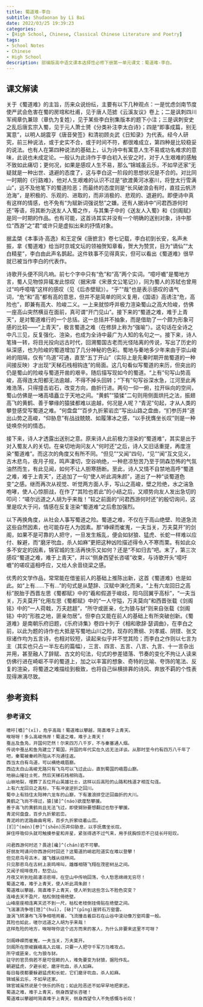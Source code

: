 ```yaml
---
title: 蜀道难-李白
subtitle: Shudaonan by Li Bai
date: 2022/03/25 19:39:23
categories:
- [High School, Chinese, Classical Chinese Literature and Poetry]
tags:
- School Notes
- Chinese
- High School
description: 部编版高中语文课本选择性必修下册第一单元课文：蜀道难-李白。
---
```


## 课文解读

​	关于《蜀道难》的主旨，历来众说纷纭，主要有以下几种观点：一是忧虑剑南节度使严武会危害在蜀的房琯和杜甫，见于唐人范摅《云溪友议》卷上；二是讽刺四川军阀章仇兼琼（章仇为复姓），见于某些李白别集版本的题下小注；三是讽刺安史之乱后唐玄宗入蜀，见于元人萧士赟《分类补注李太白诗》；四是“即事成篇，别无寓意”，以明人胡震亨《唐音癸签》和清初顾炎武《日知录》为代表。经今人研究，前三种说法，或于史实不合，或于时间不符，都很难成立，第四种是比较稳妥的说法。也有人在第四种说法的基础上，认为诗中有寓意人生不易或功名难求的意味，此说也未成定论。一般认为此诗作于李白初入长安之时，对于人生艰难的感触不致如此痛切；更何况，如果是感叹人生不易，那么“锦城虽云乐，不如早还家”无疑就是一种出世、退避的态度了，这与李白这一阶段的思想状况是不合的。对比同一时期的《行路难》，他对人生艰难的认识不过是“欲渡黄河冰塞川，将登太行雪满山”，远不及他笔下的蜀道险恶；而最终的态度则是“长风破浪会有时，直挂云帆济沧海”，是积极的、乐观的、进取的，而非消极的、悲观的、退避的。即便诗中真有这样的情感，也不免有“为赋新词强说愁”之嫌。还有人据诗中“问君西游何时还”等语，将其断为送友人入蜀之作，与其集子中的《送友人入蜀》和《剑阁赋》是同一时期的作品。也有可能，这首诗其实并没有一个明确的送别对象，诗中那位“西游”之“君”或许只是虚拟出来的抒情对象。

​	据孟棨《本事诗·高逸》和王定保《唐摭言》卷七记载，李白初到长安，名声未振，拿《蜀道难》给当时京城文坛的领袖贺知章看，贺大为赞赏，目为“谪仙”“太白精星”，李白由此声名鹊起。这件轶事不见得真实，但可以看出《蜀道难》很早就已被当作李白的代表作。

​	诗歌开头便不同凡响。前七个字中只有“危”和“高”两个实词。“噫吁嚱”是蜀地方言，蜀人见物惊异辄发此惊叹（据宋庠《宋景文公笔记》），同为蜀人的苏轼也曾用过“呜呼噫嘻”这样的感叹（见《后赤壁赋》）。“乎”“哉”也是表示感叹的语气词，“危”和“高”都有高的意思，但并不是简单的同义复用，《国语》高诱注“危，高险也”，即兼有高大、险峻二义。一上来就惊呼并极力渲染蜀山之高大险峻，仿佛一座高山突然横亘在面前，真可谓“开门见山”。接下来的“蜀道之难，难于上青天”，是对蜀道难行的一个总括。这一总括并不抽象，而是借助了一个颇为形象可感的比较——“上青天”，极言蜀道之难（在修辞上称为“强喻”）。这句话在全诗之中凡三见，反复强化、渲染，也成为全诗中最广为人知的名句之一。接下来，诗人笔锋一转，将目光投向远古时代，回溯蜀国古老而光怪陆离的传说，写出了历史的纵深感，也为险峻的蜀道增加了几分神秘的色彩。蜀地与秦地多少年来由于崇山峻岭的阻隔，仅有“鸟道”可通，直至“五丁开山”（实际上是先秦时期开凿蜀道的一种间接反映）才出现“天梯石栈相钩连”的局面。这几句看似写蜀道的来历，但突出的仍是蜀山的险峻与蜀道开凿的艰辛。随后描写现如今的蜀道。“上有”句写山势高峻，高得连太阳都无法逾越，不得不掉头回转；“下有”句写谷深水急，江河至此再难浩荡，只得撞击岩石，改变方向，曲折行进。两句一仰一俯，拉开纵向的空间，蜀山仿佛是一堵高墙矗立于天地之间。“黄鹤”“猿猱”二句则用侧面烘托之法，振翅高飞的黄鹤、善于攀缘的猿猱都难以逾越，何况是人呢？“青泥”句起，才从人类的攀登感受写蜀道之难。“何盘盘”“百步九折萦岩峦”写出山路之盘曲，“扪参历井”道出山势之高峻，“仰胁息”有战战兢兢、如履薄冰之感，“以手抚膺坐长叹”则是一种徒唤奈何的情态。

​	接下来，诗人才透露出送别之意。原来诗人此前极力渲染的“蜀道难”，其实是出于对入蜀友人的关切。在亲切地询问友人“何时还”之后，诗人又旧话重提，再度渲染“蜀道难”。而这次的角度又有所不同。“但见”“又闻”四句，“见”“闻”互文见义，古木悲鸟，夜月子规，鸣声凄切，空谷响绝，一种悲凉愁苦乃至于阴森恐怖的气氛油然而生，有此见闻，如何不让人胆寒肠断。至此，诗人又情不自禁地高呼“蜀道之难，难于上青天”，还追加了一句“使人听此凋朱颜”，道出了一种“谈蜀道色变”之感。继而再次从视觉、听觉两方面人手，写山之高峻，壁之险绝，水之湍急咆哮，使人心惊胆战，在作了“其险也若此”的小结之后，又顺势向友人发出急切的叩问：“嗟尔远道之人胡为乎来哉！”较之前面的“问君西游何时还”的殷切询问，这里是叹大于问，情感在反复渲染“蜀道难”之后愈加强烈。

​	以下再换角度，从社会人事写蜀道之险。蜀道之难，不仅在于高山绝壁、险道急流这些自然因素，也可能存在人为因素。那“峥嵘而崔嵬，一夫当关，万夫莫开”的剑阁，如果不是可靠的人把守，一旦发生叛乱，便会如豺狼、猛虎、长蛇一样难以应付、躲避，而“磨牙吮血，杀人如麻”更把这种凶险描述得令人不寒而栗。有如此众多不安定的因素，锦官城的生活再快乐又如何？还是“不如归去”吧。末了，第三次感叹“蜀道之难，难于上青天”，并以“侧身西望长咨嗟”收束，与诗歌开头“噫吁嚱”的嗟叹遥相呼应，又给人余音绕梁之感。

​	优秀的文学作品，常常能在借鉴前人的基础上推陈出新，这首《蜀道难》也是如此。如“上有……下有…”的句式是从楚辞、汉赋中演化而来，“上有六龙回日之高标”脱胎于西晋左思《蜀都赋》中的“羲和假道于峻歧，阳乌回翼乎高标”，“一夫当关，万夫莫开”化用左思《蜀都赋》中的“一人守隘，万夫莫向”和西晋张载《剑阁铭》中的“一人荷戟，万夫趑趄”，“所守或匪亲，化为狼与豺”则来自张载《剑阁铭》中的“形胜之地，匪亲勿居”。但李白又能在前人的基础上有所突破创新。《蜀道难》是南朝乐府旧题，《乐府诗集》卷四十列于《相和歌辞·瑟调曲》，在李白之前，以此为题的诗作也大抵是写蜀地山川之险，现存的萧纲、刘孝威、阴铿、张文琮诸作均为五言诗，也相对较短，读起来似乎并不觉其险；而李白之作则以七言为主（其实也只占一半左右的篇幅），三言、四言、五言、八言、九言、十一言杂出并用，甚至融人了辞赋、古文的句法，句式的参差错落、节奏的变化不拘让人读来仿佛行进在崎岖不平的蜀道上，加之以丰富的想象、奇特的比喻、夸饰的笔法、反复的渲染，将蜀道之难描绘到极致，也将自己纵横排奡的诗风、奔放不羁的个性表现得淋漓尽致。

## 参考资料

### 参考译文

```template:classcial-chinese-literature-and-poetry-translation
噫吁[嚱]^(xī)，危乎高哉！蜀道难以攀越，简直难于上青天。
唉呀呀！多么高峻伟岸！蜀道之难，难于上青天！
蚕丛及鱼凫，开国何茫然！尔来四万八千岁，不与秦塞通人烟。
传说中蚕丛和鱼凫建立了蜀国，开国的年代实在久远无法详谈。从那时至今约有四万八千年了吧，秦蜀被秦岭所阻从不沟通往返。
西当太白有鸟道，可以横绝峨眉巅。
西边太白山高峻无路只有飞鸟可以飞过此山，直到蜀国的峨眉山巅。
地崩山摧壮士死，然后天梯石栈相钩连。
山崩地裂，埋葬了五位开山英雄壮士，这样以后高险的山路和栈道才相互勾连。
上有六龙回日之高标，下有冲波逆折之回川。
蜀中上有挡住太阳神六龙车的山巅，下有激浪排空迂回曲折的大川。
黄鹤之飞尚不得过，猿[猱]^(náo)欲度愁攀援。
善于高飞的黄鹤尚且无法飞过，即使猢狲要想翻过也愁于攀援。
青泥何盘盘，百步九折萦岩峦。
青泥岭的泥路曲曲弯弯，百步九折萦绕着山峦。
[扪]^(mén)[参]^(shēn)历井仰胁息，以手抚膺坐长叹。
屏住呼吸仰头就可触摸参星和井星，紧张得透不过气来，用手抚胸惊恐不已徒长吁短叹。

问君西游何时还？畏途[巉]^(chán)岩不可攀。
好朋友呵请问你西游何时回还？这蜀道的峭岩险道实在难以登攀！
但见悲鸟号古木，雄飞雌从绕林间。
只见那悲鸟在古树上哀鸣啼叫，雄雌相随飞翔在茂密树丛之间。
又闻子规啼夜月，愁空山。
月夜又听到杜鹃凄凉悲啼，在空山中传响回荡，令人愁思绵绵无穷尽！
蜀道之难，难于上青天，使人听此凋朱颜！
蜀道难以攀越，简直难于上青天，使人听到这些怎么不脸色突变？
连峰去天不盈尺，枯松倒挂倚绝壁。
山峰座座相连离天还不到一尺，枯松老枝倒挂倚贴在绝壁之间。
飞湍瀑流争喧[豗]^(huī)，[砯]^(pīng)崖转石万壑雷。
漩涡飞转瀑布飞泻争相喧闹着，飞流撞击着巨石在山谷中滚动像万壑鸣雷一般。
其险也如此，嗟尔远道之人胡为乎来哉！
这样危险的地方，唉呀呀你这个远方而来的客人，为什么非要来这里不可呀？

剑阁峥嵘而崔嵬，一夫当关，万夫莫开。
剑阁所在崇峻巍峨高入云端，只要一人把守千军万马难攻占。
所守或匪亲，化为狼与豺。
驻守的官员倘若不是可信赖的人，难免要变为豺狼，据险作乱。
朝避猛虎，夕避长蛇，磨牙吮血，杀人如麻。
每日每夜都要躲避猛虎和长蛇，它们磨牙吮血，杀人如麻。
锦城虽云乐，不如早还家。
锦官城虽然说是个快乐的所在；如此险恶还不如早早地把家还。
蜀道之难，难于上青天，侧身西望长咨嗟！
蜀道难以攀越呵简直难于上青天，侧身西望令人不免感慨与长叹！
```

